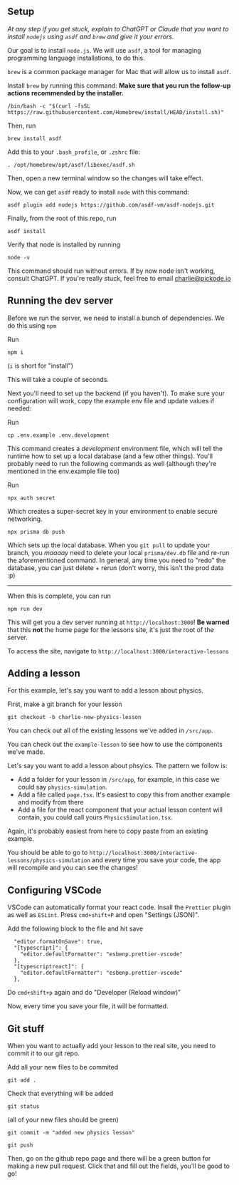 ## Setup

_At any step if you get stuck, explain to ChatGPT or Claude that you want to install `nodejs` using `asdf` and `brew` and give it your errors._

Our goal is to install `node.js`. We will use `asdf`, a tool for managing programming language installations, to do this.

`brew` is a common package manager for Mac that will allow us to install `asdf`.

Install `brew` by running this command: <b>Make sure that you run the follow-up actions recommended by the installer.</b>

```
/bin/bash -c "$(curl -fsSL https://raw.githubusercontent.com/Homebrew/install/HEAD/install.sh)"
```

Then, run

```
brew install asdf
```

Add this to your `.bash_profile`, or `.zshrc` file:

```
. /opt/homebrew/opt/asdf/libexec/asdf.sh
```

Then, open a new terminal window so the changes will take effect.

Now, we can get `asdf` ready to install `node` with this command:

```
asdf plugin add nodejs https://github.com/asdf-vm/asdf-nodejs.git
```

Finally, from the root of this repo, run

```
asdf install
```

Verify that node is installed by running

```
node -v
```

This command should run without errors. If by now node isn't working, consult ChatGPT. If you're really stuck, feel free to email charlie@pickode.io

## Running the dev server

Before we run the server, we need to install a bunch of dependencies. We do this using `npm`

Run

```
npm i
```

(`i` is short for "install")

This will take a couple of seconds.

Next you'll need to set up the backend (if you haven't). To make sure your configuration
will work, copy the example env file and update values if needed:

Run

```
cp .env.example .env.development
```

This command creates a _development_ environment file, which will tell
the runtime how to set up a local database (and a few other things).
You'll probably need to run the following commands as well
(although they're mentioned in the env.example file too)

Run

```
npx auth secret
```

Which creates a super-secret key in your environment to enable
secure networking.

```
npx prisma db push
```

Which sets up the local database. When you `git pull` to update your branch,
you _maaaay_ need to delete your local `prisma/dev.db` file and re-run the
aforementioned command. In general, any time you need to "redo" the database,
you can just delete + rerun (don't worry, this isn't the prod data :p)

---

When this is complete, you can run

```
npm run dev
```

This will get you a dev server running at `http://localhost:3000`! **Be warned**
that this **not** the home page for the lessons site, it's just the root of the server.

To access the site, navigate to `http://localhost:3000/interactive-lessons`

## Adding a lesson

For this example, let's say you want to add a lesson about physics.

First, make a git branch for your lesson

`git checkout -b charlie-new-physics-lesson`

You can check out all of the existing lessons we've added in `/src/app`.

You can check out the `example-lesson` to see how to use the components we've made.

Let's say you want to add a lesson about phsyics. The pattern we follow is:

- Add a folder for your lesson in `/src/app`, for example, in this case we could say `physics-simulation`.
- Add a file called `page.tsx`. It's easiest to copy this from another example and modify from there
- Add a file for the react component that your actual lesson content will contain, you could call yours `PhysicsSimulation.tsx`.

Again, it's probably easiest from here to copy paste from an existing example.

You should be able to go to `http://localhost:3000/interactive-lessons/physics-simulation` and every time you save your code, the app will recompile and you can see the changes!

## Configuring VSCode

VSCode can automatically format your react code. Insall the `Prettier` plugin as well as `ESLint`. Press `cmd+shift+P` and open "Settings (JSON)".

Add the following block to the file and hit save

```
  "editor.formatOnSave": true,
  "[typescript]": {
    "editor.defaultFormatter": "esbenp.prettier-vscode"
  },
  "[typescriptreact]": {
    "editor.defaultFormatter": "esbenp.prettier-vscode"
  },
```

Do `cmd+shift+p` again and do "Developer (Reload window)"

Now, every time you save your file, it will be formatted.

## Git stuff

When you want to actually add your lesson to the real site, you need to commit it to our git repo.

Add all your new files to be commited

```
git add .
```

Check that everything will be added

```
git status
```

(all of your new files should be green)

```
git commit -m "added new physics lesson"
```

```
git push
```

Then, go on the github repo page and there will be a green button for making a new pull request. Click that and fill out the fields, you'll be good to go!
